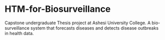 # HTM-for-Biosurveillance
Capstone undergraduate Thesis project at Ashesi University College. A bio-surveillance system that forecasts diseases and detects disease outbreaks in health data.
